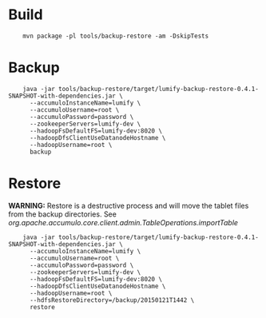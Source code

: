 # Build

        mvn package -pl tools/backup-restore -am -DskipTests

# Backup

        java -jar tools/backup-restore/target/lumify-backup-restore-0.4.1-SNAPSHOT-with-dependencies.jar \
          --accumuloInstanceName=lumify \
          --accumuloUsername=root \
          --accumuloPassword=password \
          --zookeeperServers=lumify-dev \
          --hadoopFsDefaultFS=lumify-dev:8020 \
          --hadoopDfsClientUseDatanodeHostname \
          --hadoopUsername=root \
          backup

# Restore

**WARNING:**
Restore is a destructive process and will move the tablet files from the backup directories.
See _org.apache.accumulo.core.client.admin.TableOperations.importTable_

        java -jar tools/backup-restore/target/lumify-backup-restore-0.4.1-SNAPSHOT-with-dependencies.jar \
          --accumuloInstanceName=lumify \
          --accumuloUsername=root \
          --accumuloPassword=password \
          --zookeeperServers=lumify-dev \
          --hadoopFsDefaultFS=lumify-dev:8020 \
          --hadoopDfsClientUseDatanodeHostname \
          --hadoopUsername=root \
          --hdfsRestoreDirectory=/backup/20150121T1442 \
          restore
